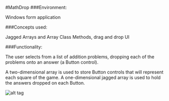 #MathDrop
###Environment:

Windows form application

###Concepts used:

Jagged Arrays and Array Class Methods, drag and drop UI

###Functionality:

The user selects from a list of addition problems, dropping each of the problems onto an answer (a Button control).

A two-dimensional array is used to store Button controls that will represent each square of the game. A one-dimensional jagged array is used to hold the answers dropped on each Button.

![alt tag](https://raw.github.com/andrewjhinger/MathDrop/master/dropform.JPG)
